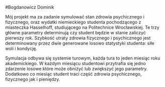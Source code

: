 #Bogdanowicz Dominik 

Mój projekt ma za zadanie symulować stan zdrowia psychicznego i fizycznego, oraz wydatki niemieckiego studenta pochodzącego z miasteczka Hasselhoff, studiującego na Politechnice Wrocławskiej. Te trzy główne parametry determinują czy student będzie w stanie zaliczyć pierwszy rok. Szybkość utraty zdrowia fizycznego i psychicznego jest determinowany przez dwie generowane losowo statystyki studenta: siłe woli i kondycję. 

Symulacja odbywa się  systemie turowym, każda tura to jeden miesiąc roku akademickiego. W każdym miesiącu studentowi przytrafia się jedno zdarzenie losowe które może obniżyć lub zwiększyć jego parametry. Dodatkowo co miesiąc student traci część zdrowia psychicznego, fizycznego jak i pieniędzy. 

